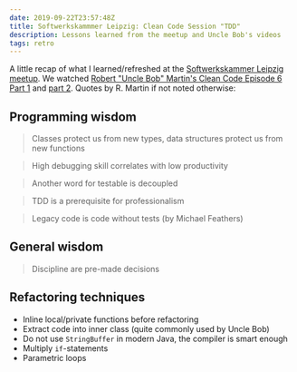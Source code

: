 ```yaml
---
date: 2019-09-22T23:57:48Z
title: Softwerkskammmer Leipzig: Clean Code Session "TDD"
description: Lessons learned from the meetup and Uncle Bob's videos
tags: retro
---
```


A little recap of what I learned/refreshed at the [Softwerkskammer Leipzig meetup](https://www.meetup.com/de-DE/Softwerkskammer-Leipzig/events/264030290/). We watched [Robert "Uncle Bob" Martin's Clean Code Episode 6 Part 1](https://cleancoders.com/video-details/clean-code-episode-6-p1) and [part 2](https://cleancoders.com/video-details/clean-code-episode-6-p2). Quotes by R. Martin if not noted otherwise:

## Programming wisdom

> Classes protect us from new types, data structures protect us from new functions

> High debugging skill correlates with low productivity

> Another word for testable is decoupled

> TDD is a prerequisite for professionalism

> Legacy code is code without tests (by Michael Feathers)

## General wisdom

> Discipline are pre-made decisions

## Refactoring techniques

* Inline local/private functions before refactoring
* Extract code into inner class (quite commonly used by Uncle Bob)
* Do not use `StringBuffer` in modern Java, the compiler is smart enough
* Multiply `if`-statements
* Parametric loops
